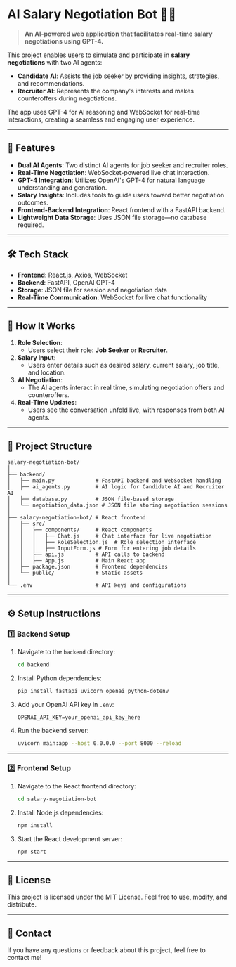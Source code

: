
# **AI Salary Negotiation Bot 🤖💼**
> **An AI-powered web application that facilitates real-time salary negotiations using GPT-4.**

This project enables users to simulate and participate in **salary negotiations** with two AI agents:
- **Candidate AI**: Assists the job seeker by providing insights, strategies, and recommendations.
- **Recruiter AI**: Represents the company's interests and makes counteroffers during negotiations.

The app uses GPT-4 for AI reasoning and WebSocket for real-time interactions, creating a seamless and engaging user experience.

---

## **🌟 Features**
- **Dual AI Agents**: Two distinct AI agents for job seeker and recruiter roles.
- **Real-Time Negotiation**: WebSocket-powered live chat interaction.
- **GPT-4 Integration**: Utilizes OpenAI's GPT-4 for natural language understanding and generation.
- **Salary Insights**: Includes tools to guide users toward better negotiation outcomes.
- **Frontend-Backend Integration**: React frontend with a FastAPI backend.
- **Lightweight Data Storage**: Uses JSON file storage—no database required.

---

## **🛠️ Tech Stack**
- **Frontend**: React.js, Axios, WebSocket
- **Backend**: FastAPI, OpenAI GPT-4
- **Storage**: JSON file for session and negotiation data
- **Real-Time Communication**: WebSocket for live chat functionality

---

## **🚀 How It Works**
1. **Role Selection**:
   - Users select their role: **Job Seeker** or **Recruiter**.
2. **Salary Input**:
   - Users enter details such as desired salary, current salary, job title, and location.
3. **AI Negotiation**:
   - The AI agents interact in real time, simulating negotiation offers and counteroffers.
4. **Real-Time Updates**:
   - Users see the conversation unfold live, with responses from both AI agents.

---

## **📁 Project Structure**
```
salary-negotiation-bot/
│
├── backend/
│   ├── main.py             # FastAPI backend and WebSocket handling
│   ├── ai_agents.py        # AI logic for Candidate AI and Recruiter AI
│   ├── database.py         # JSON file-based storage
│   └── negotiation_data.json # JSON file storing negotiation sessions
│
├── salary-negotiation-bot/ # React frontend
│   ├── src/
│   │   ├── components/     # React components
│   │   │   ├── Chat.js     # Chat interface for live negotiation
│   │   │   ├── RoleSelection.js  # Role selection interface
│   │   │   ├── InputForm.js # Form for entering job details
│   │   ├── api.js          # API calls to backend
│   │   ├── App.js          # Main React app
│   ├── package.json        # Frontend dependencies
│   └── public/             # Static assets
│
└── .env                    # API keys and configurations
```

---

## **⚙️ Setup Instructions**

### **1️⃣ Backend Setup**
1. Navigate to the `backend` directory:
   ```bash
   cd backend
   ```
2. Install Python dependencies:
   ```bash
   pip install fastapi uvicorn openai python-dotenv
   ```
3. Add your OpenAI API key in `.env`:
   ```plaintext
   OPENAI_API_KEY=your_openai_api_key_here
   ```
4. Run the backend server:
   ```bash
   uvicorn main:app --host 0.0.0.0 --port 8000 --reload
   ```

---

### **2️⃣ Frontend Setup**
1. Navigate to the React frontend directory:
   ```bash
   cd salary-negotiation-bot
   ```
2. Install Node.js dependencies:
   ```bash
   npm install
   ```
3. Start the React development server:
   ```bash
   npm start
   ```

---

## **📜 License**
This project is licensed under the MIT License. Feel free to use, modify, and distribute.

---

## **📧 Contact**
If you have any questions or feedback about this project, feel free to contact me!
